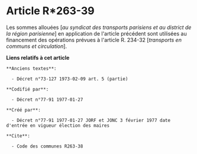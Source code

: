 # Article R*263-39

Les sommes allouées [*au syndicat des transports parisiens et au district de la région parisienne*] en application de
l'article précédent sont utilisées au financement des opérations prévues à l'article R. 234-32 [*transports en communs et
circulation*].

**Liens relatifs à cet article**

	**Anciens textes**:

	  - Décret n°73-127 1973-02-09 art. 5 (partie)

	**Codifié par**:

	  - Décret n°77-91 1977-01-27

	**Créé par**:

	  - Décret n°77-91 1977-01-27 JORF et JONC 3 février 1977 date d'entrée en vigueur élection des maires

	**Cite**:

	  - Code des communes R263-38
